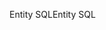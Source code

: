 <span data-ttu-id="ca089-101">Entity SQL</span><span class="sxs-lookup"><span data-stu-id="ca089-101">Entity SQL</span></span>